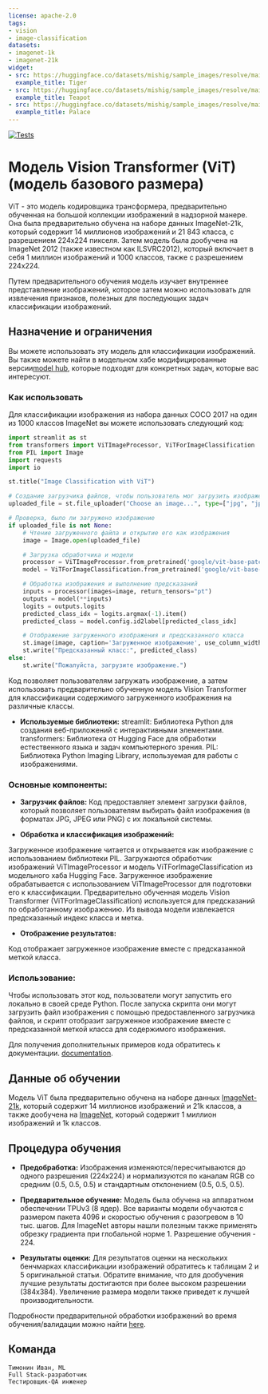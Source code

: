 ```yaml
---
license: apache-2.0
tags:
- vision
- image-classification
datasets:
- imagenet-1k
- imagenet-21k
widget:
- src: https://huggingface.co/datasets/mishig/sample_images/resolve/main/tiger.jpg
  example_title: Tiger
- src: https://huggingface.co/datasets/mishig/sample_images/resolve/main/teapot.jpg
  example_title: Teapot
- src: https://huggingface.co/datasets/mishig/sample_images/resolve/main/palace.jpg
  example_title: Palace
---
```

[![Tests](https://github.com/IvanTimonin08/ML_SF_2023/actions/workflows/python-app.yml/badge.svg)](https://github.com/IvanTimonin08/ML_SF_2023/actions/workflows/python-app.yml)
# Модель Vision Transformer (ViT) (модель базового размера)

ViT - это модель кодировщика трансформера, предварительно обученная на большой коллекции изображений в надзорной манере. Она была предварительно обучена на наборе данных ImageNet-21k, который содержит 14 миллионов изображений и 21 843 класса, с разрешением 224x224 пикселя. Затем модель была дообучена на ImageNet 2012 (также известном как ILSVRC2012), который включает в себя 1 миллион изображений и 1000 классов, также с разрешением 224x224.

Путем предварительного обучения модель изучает внутреннее представление изображений, которое затем можно использовать для извлечения признаков, полезных для последующих задач классификации изображений.

## Назначение и ограничения

Вы можете использовать эту модель для классификации изображений. Вы также можете найти в модельном хабе модифицированные версии[model hub](https://huggingface.co/models?search=google/vit), которые подходят для конкретных задач, которые вас интересуют.



### Как использовать

Для классификации изображения из набора данных COCO 2017 на один из 1000 классов ImageNet вы можете использовать следующий код:

```python
import streamlit as st
from transformers import ViTImageProcessor, ViTForImageClassification
from PIL import Image
import requests
import io

st.title("Image Classification with ViT")

# Создание загрузчика файлов, чтобы пользователь мог загрузить изображение
uploaded_file = st.file_uploader("Choose an image...", type=["jpg", "jpeg", "png"])

# Проверка, было ли загружено изображение
if uploaded_file is not None:
    # Чтение загруженного файла и открытие его как изображения
    image = Image.open(uploaded_file)

    # Загрузка обработчика и модели
    processor = ViTImageProcessor.from_pretrained('google/vit-base-patch16-224')
    model = ViTForImageClassification.from_pretrained('google/vit-base-patch16-224')

    # Обработка изображения и выполнение предсказаний
    inputs = processor(images=image, return_tensors="pt")
    outputs = model(**inputs)
    logits = outputs.logits
    predicted_class_idx = logits.argmax(-1).item()
    predicted_class = model.config.id2label[predicted_class_idx]

    # Отображение загруженного изображения и предсказанного класса
    st.image(image, caption='Загруженное изображение', use_column_width=True)
    st.write("Предсказанный класс:", predicted_class)
else:
    st.write("Пожалуйста, загрузите изображение.")
```
Код позволяет пользователям загружать изображение, а затем использовать предварительно обученную модель Vision Transformer для классификации содержимого загруженного изображения на различные классы.

- **Используемые библиотеки:**
streamlit: Библиотека Python для создания веб-приложений с интерактивными элементами.
transformers: Библиотека от Hugging Face для обработки естественного языка и задач компьютерного зрения.
PIL: Библиотека Python Imaging Library, используемая для работы с изображениями.
### Основные компоненты:
- **Загрузчик файлов:** Код предоставляет элемент загрузки файлов, который позволяет пользователям выбирать файл изображения (в форматах JPG, JPEG или PNG) с их локальной системы.

- **Обработка и классификация изображений:**

Загруженное изображение читается и открывается как изображение с использованием библиотеки PIL.
Загружаются обработчик изображений ViTImageProcessor и модель ViTForImageClassification из модельного хаба Hugging Face.
Загруженное изображение обрабатывается с использованием ViTImageProcessor для подготовки его к классификации.
Предварительно обученная модель Vision Transformer (ViTForImageClassification) используется для предсказаний по обработанному изображению.
Из вывода модели извлекается предсказанный индекс класса и метка.
- **Отображение результатов:**

Код отображает загруженное изображение вместе с предсказанной меткой класса.
### Использование:
Чтобы использовать этот код, пользователи могут запустить его локально в своей среде Python. После запуска скрипта они могут загрузить файл изображения с помощью предоставленного загрузчика файлов, и скрипт отобразит загруженное изображение вместе с предсказанной меткой класса для содержимого изображения.




Для получения дополнительных примеров кода обратитесь к документации. [documentation](https://huggingface.co/transformers/model_doc/vit.html#).

## Данные об обучении

Модель ViT была предварительно обучена на наборе данных [ImageNet-21k](http://www.image-net.org/), который содержит 14 миллионов изображений и 21k классов, а также дообучена на [ImageNet](http://www.image-net.org/challenges/LSVRC/2012/), который содержит 1 миллион изображений и 1k классов.

## Процедура обучения

- **Предобработка:** Изображения изменяются/пересчитываются до одного разрешения (224x224) и нормализуются по каналам RGB со средним (0.5, 0.5, 0.5) и стандартным отклонением (0.5, 0.5, 0.5).

- **Предварительное обучение:** Модель была обучена на аппаратном обеспечении TPUv3 (8 ядер). Все варианты модели обучаются с размером пакета 4096 и скоростью обучения с разогревом в 10 тыс. шагов. Для ImageNet авторы нашли полезным также применять обрезку градиента при глобальной норме 1. Разрешение обучения - 224.

- **Результаты оценки:** Для результатов оценки на нескольких бенчмарках классификации изображений обратитесь к таблицам 2 и 5 оригинальной статьи. Обратите внимание, что для дообучения лучшие результаты достигаются при более высоком разрешении (384x384). Увеличение размера модели также приведет к лучшей производительности.

Подробности предварительной обработки изображений во время обучения/валидации можно найти [here](https://github.com/google-research/vision_transformer/blob/master/vit_jax/input_pipeline.py). 

## Команда

    Тимонин Иван, ML
    Full Stack-разработчик
    Тестировщик-QA инженер



